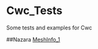 # Cwc_Tests
Some tests and examples for Cwc

##Nazara
[MeshInfo_1](https://vliance.github.io/Cwc_Tests//Nazara/MeshInfo_Test1/bin/App.html)
